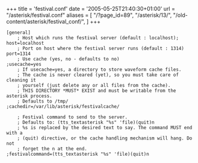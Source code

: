 +++
title = 'festival.conf'
date = '2005-05-25T21:40:30+01:00'
url = "/asterisk/festival.conf"
aliases = [
    "/?page_id=89",
    "/asterisk/13/",
    "/old-content/asterisk/festival_conf/",
]
+++


```
[general]
	; Host which runs the festival server (default : localhost);
host=localhost
	; Port on host where the festival server runs (default : 1314)
port=1314
	; Use cache (yes, no - defaults to no)
;usecache=yes
	; If usecache=yes, a directory to store waveform cache files.
	; The cache is never cleared (yet), so you must take care of cleaning it
	; yourself (just delete any or all files from the cache).
	; THIS DIRECTORY *MUST* EXIST and must be writable from the asterisk process.
	; Defaults to /tmp/
;cachedir=/var/lib/asterisk/festivalcache/

	; Festival command to send to the server.
	; Defaults to: (tts_textasterisk "%s" 'file)(quit)n
	; %s is replaced by the desired text to say. The command MUST end with a
	; (quit) directive, or the cache handling mechanism will hang. Do not
	; forget the n at the end.
;festivalcommand=(tts_textasterisk "%s" 'file)(quit)n
```